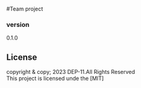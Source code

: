 #Team project

### version
0.1.0

## License
copyright & copy; 2023 DEP-11.All Rights Reserved <br>
This project is licensed unde the [MIT]